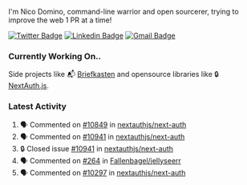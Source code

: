
I'm Nico Domino, command-line warrior and open sourcerer, trying to improve the web 1 PR at a time!

[![Twitter Badge](https://img.shields.io/badge/-@ndom91-1ca0f1?style=flat-square&labelColor=1ca0f1&logo=twitter&logoColor=white&link=https://twitter.com/ndom91)](https://twitter.com/ndom91) [![Linkedin Badge](https://img.shields.io/badge/-ndom91-blue?style=flat-square&logo=Linkedin&logoColor=white&link=https://www.linkedin.com/in/ndom91/)](https://www.linkedin.com/in/ndom91/) [![Gmail Badge](https://img.shields.io/badge/-yo@ndo.dev-c14438?style=flat-square&logo=mail.ru&logoColor=white&link=mailto:yo@ndo.dev)](mailto:yo@ndo.dev)

### Currently Working On..

Side projects like 📬 [Briefkasten](https://briefkastenhq.com) and opensource libraries like 🔒 [NextAuth.js](https://github.com/nextauthjs/next-auth).

<!--START_SECTION_PROFILE_VIEWS:readme-info-->
<!--END_SECTION_PROFILE_VIEWS:readme-info-->

<!--START_SECTION_DAILY_COMMIT:readme-info-->
<!--END_SECTION_DAILY_COMMIT:readme-info-->

<!--START_SECTION_WEEKLY_COMMIT:readme-info-->
<!--END_SECTION_WEEKLY_COMMIT:readme-info-->

### Latest Activity

<!--START_SECTION:activity-->
1. 🗣 Commented on [#10849](https://github.com/nextauthjs/next-auth/pull/10849#issuecomment-2118132631) in [nextauthjs/next-auth](https://github.com/nextauthjs/next-auth)
2. 🗣 Commented on [#10941](https://github.com/nextauthjs/next-auth/issues/10941#issuecomment-2118006488) in [nextauthjs/next-auth](https://github.com/nextauthjs/next-auth)
3. 🔒 Closed issue [#10941](https://github.com/nextauthjs/next-auth/issues/10941) in [nextauthjs/next-auth](https://github.com/nextauthjs/next-auth)
4. 🗣 Commented on [#264](https://github.com/Fallenbagel/jellyseerr/issues/264#issuecomment-2117787921) in [Fallenbagel/jellyseerr](https://github.com/Fallenbagel/jellyseerr)
5. 🗣 Commented on [#10297](https://github.com/nextauthjs/next-auth/pull/10297#issuecomment-2117413056) in [nextauthjs/next-auth](https://github.com/nextauthjs/next-auth)
<!--END_SECTION:activity-->
